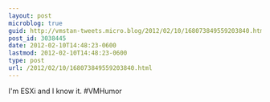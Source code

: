 ```yaml
---
layout: post
microblog: true
guid: http://vmstan-tweets.micro.blog/2012/02/10/168073849559203840.html
post_id: 3038445
date: 2012-02-10T14:48:23-0600
lastmod: 2012-02-10T14:48:23-0600
type: post
url: /2012/02/10/168073849559203840.html
---
```

I'm ESXi and I know it. #VMHumor

